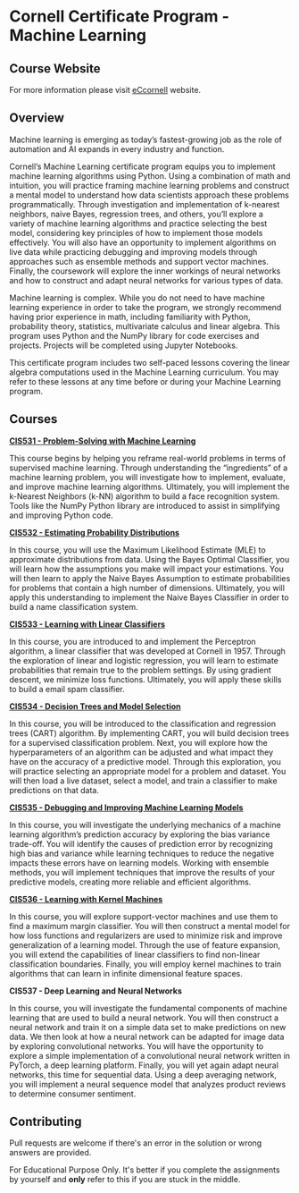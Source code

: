 # Cornell Certificate Program - Machine Learning 

## Course Website
For more information please visit [eCcornell](ecornell.com/certificates/technology/machine-learning/#_) website.

## Overview
Machine learning is emerging as today’s fastest-growing job as the role of automation and AI expands in every industry and function.

Cornell’s Machine Learning certificate program equips you to implement machine learning algorithms using Python. Using a combination of math and intuition, you will practice framing machine learning problems and construct a mental model to understand how data scientists approach these problems programmatically. Through investigation and implementation of k-nearest neighbors, naive Bayes, regression trees, and others, you’ll explore a variety of machine learning algorithms and practice selecting the best model, considering key principles of how to implement those models effectively. You will also have an opportunity to implement algorithms on live data while practicing debugging and improving models through approaches such as ensemble methods and support vector machines. Finally, the coursework will explore the inner workings of neural networks and how to construct and adapt neural networks for various types of data.

Machine learning is complex. While you do not need to have machine learning experience in order to take the program, we strongly recommend having prior experience in math, including familiarity with Python, probability theory, statistics, multivariate calculus and linear algebra. This program uses Python and the NumPy library for code exercises and projects. Projects will be completed using Jupyter Notebooks.

This certificate program includes two self-paced lessons covering the linear algebra computations used in the Machine Learning curriculum. You may refer to these lessons at any time before or during your Machine Learning program.

## Courses

**[CIS531 - Problem-Solving with Machine Learning](https://github.com/timc823/ecornell_ML/tree/master/CIS531_Problem%20Solving%20with%20ML)**

This course begins by helping you reframe real-world problems in terms of supervised machine learning. Through understanding the “ingredients” of a machine learning problem, you will investigate how to implement, evaluate, and improve machine learning algorithms. Ultimately, you will implement the k-Nearest Neighbors (k-NN) algorithm to build a face recognition system. Tools like the NumPy Python library are introduced to assist in simplifying and improving Python code.

**[CIS532 - Estimating Probability Distributions](https://github.com/timc823/ecornell_ML/tree/master/CIS532_Estimating%20Probability%20Distributions)**

In this course, you will use the Maximum Likelihood Estimate (MLE) to approximate distributions from data. Using the Bayes Optimal Classifier, you will learn how the assumptions you make will impact your estimations. You will then learn to apply the Naive Bayes Assumption to estimate probabilities for problems that contain a high number of dimensions. Ultimately, you will apply this understanding to implement the Naive Bayes Classifier in order to build a name classification system.

**[CIS533 - Learning with Linear Classifiers](https://github.com/timc823/ecornell_ML/tree/master/CIS533_Learning%20with%20Linear%20Classifiers)**

In this course, you are introduced to and implement the Perceptron algorithm, a linear classifier that was developed at Cornell in 1957. Through the exploration of linear and logistic regression, you will learn to estimate probabilities that remain true to the problem settings. By using gradient descent, we minimize loss functions. Ultimately, you will apply these skills to build a email spam classifier.

**[CIS534 - Decision Trees and Model Selection](https://github.com/timc823/ecornell_ML/tree/master/CIS534_Decision%20Trees%20and%20Model%20Selection)**

In this course, you will be introduced to the classification and regression trees (CART) algorithm. By implementing CART, you will build decision trees for a supervised classification problem. Next, you will explore how the hyperparameters of an algorithm can be adjusted and what impact they have on the accuracy of a predictive model. Through this exploration, you will practice selecting an appropriate model for a problem and dataset. You will then load a live dataset, select a model, and train a classifier to make predictions on that data.

**[CIS535 - Debugging and Improving Machine Learning Models](https://github.com/timc823/ecornell_ML/tree/master/CIS535_Debugging%20and%20Improving%20Machine%20Learning%20Models)**

In this course, you will investigate the underlying mechanics of a machine learning algorithm’s prediction accuracy by exploring the bias variance trade-off. You will identify the causes of prediction error by recognizing high bias and variance while learning techniques to reduce the negative impacts these errors have on learning models. Working with ensemble methods, you will implement techniques that improve the results of your predictive models, creating more reliable and efficient algorithms.

**[CIS536 - Learning with Kernel Machines](https://github.com/timc823/ecornell_ML/tree/master/CIS536_Learning%20with%20Kernel%20Machines)**

In this course, you will explore support-vector machines and use them to find a maximum margin classifier. You will then construct a mental model for how loss functions and regularizers are used to minimize risk and improve generalization of a learning model. Through the use of feature expansion, you will extend the capabilities of linear classifiers to find non-linear classification boundaries. Finally, you will employ kernel machines to train algorithms that can learn in infinite dimensional feature spaces.

**CIS537 - Deep Learning and Neural Networks**

In this course, you will investigate the fundamental components of machine learning that are used to build a neural network. You will then construct a neural network and train it on a simple data set to make predictions on new data. We then look at how a neural network can be adapted for image data by exploring convolutional networks. You will have the opportunity to explore a simple implementation of a convolutional neural network written in PyTorch, a deep learning platform. Finally, you will yet again adapt neural networks, this time for sequential data. Using a deep averaging network, you will implement a neural sequence model that analyzes product reviews to determine consumer sentiment.


## Contributing
Pull requests are welcome if there's an error in the solution or wrong answers are provided.

For Educational Purpose Only. It's better if you complete the assignments by yourself and **only** refer to this if you are stuck in the middle.
